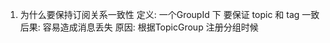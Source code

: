 1. 为什么要保持订阅关系一致性
	 定义:  一个GroupId 下 要保证 topic 和 tag 一致 
	 后果:  容易造成消息丢失
	 原因:  根据TopicGroup 注册分组时候
 